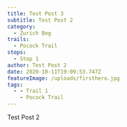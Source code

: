 ```yaml
---
title: Test Post 3
subtitle: Test Post 2
category:
  - Zurich Bog
trails:
  - Pocock Trail
stops:
  - Stop 1
author: Test Post 2
date: 2020-10-11T19:09:53.747Z
featureImage: /uploads/firsthero.jpg
tags:
  - - Trail 1
    - Pocock Trail
---
```

Test Post 2